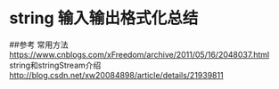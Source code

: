 # string 输入输出格式化总结


##参考
常用方法
https://www.cnblogs.com/xFreedom/archive/2011/05/16/2048037.html
string和stringStream介绍
http://blog.csdn.net/xw20084898/article/details/21939811